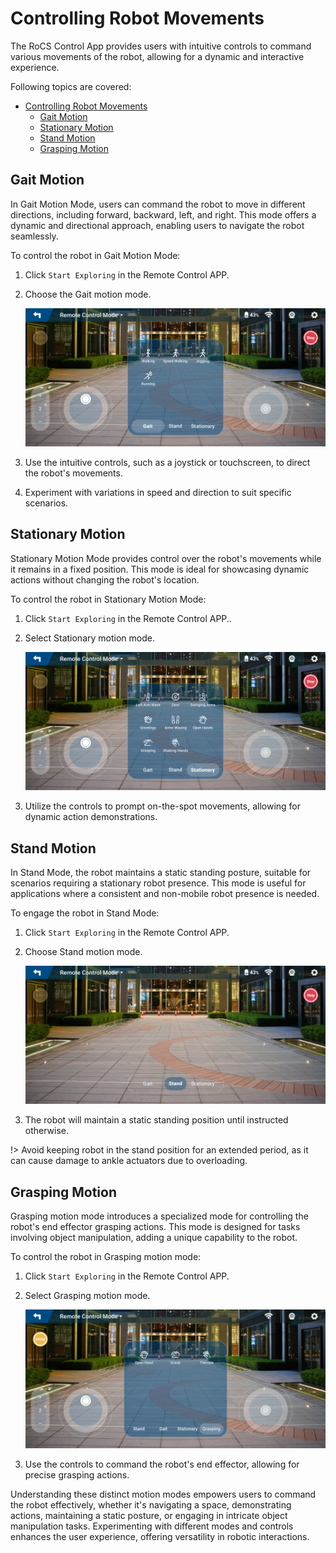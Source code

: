 # Controlling Robot Movements

The RoCS Control App provides users with intuitive controls to command various movements of the robot, allowing for a dynamic and interactive experience.

Following topics are covered:

- [Controlling Robot Movements](#controlling-robot-movements)
  - [Gait Motion](#gait-motion)
  - [Stationary Motion](#stationary-motion)
  - [Stand Motion](#stand-motion)
  - [Grasping Motion](#end-effector-motion)

## Gait Motion

In Gait Motion Mode, users can command the robot to move in different directions, including forward, backward, left, and right. This mode offers a dynamic and directional approach, enabling users to navigate the robot seamlessly.

To control the robot in Gait Motion Mode:

1. Click `Start Exploring` in the Remote Control APP.
2. Choose the Gait motion mode.

   ![1702625084624](image/control_robot_movements/1702625084624.png)
3. Use the intuitive controls, such as a joystick or touchscreen, to direct the robot's movements.
4. Experiment with variations in speed and direction to suit specific scenarios.

## Stationary Motion

Stationary Motion Mode provides control over the robot's movements while it remains in a fixed position. This mode is ideal for showcasing dynamic actions without changing the robot's location.

To control the robot in Stationary Motion Mode:

1. Click `Start Exploring` in the Remote Control APP..
2. Select Stationary motion mode.

   ![1702625005544](image/control_robot_movements/1702625005544.png)
3. Utilize the controls to prompt on-the-spot movements, allowing for dynamic action demonstrations.

## Stand Motion

In Stand Mode, the robot maintains a static standing posture, suitable for scenarios requiring a stationary robot presence. This mode is useful for applications where a consistent and non-mobile robot presence is needed.

To engage the robot in Stand Mode:

1. Click `Start Exploring` in the Remote Control APP.
2. Choose Stand motion mode.

   ![1702624935410](image/control_robot_movements/1702624935410.png)
3. The robot will maintain a static standing position until instructed otherwise.

!> Avoid keeping robot in the stand position for an extended period, as it can cause damage to ankle actuators due to overloading.

## Grasping Motion

Grasping motion mode introduces a specialized mode for controlling the robot's end effector grasping actions. This mode is designed for tasks involving object manipulation, adding a unique capability to the robot.

To control the robot in Grasping motion mode:

1. Click `Start Exploring` in the Remote Control APP.
2. Select Grasping motion mode.

   ![1702625405510](image/control_robot_movements/1702625405510.png)
3. Use the controls to command the robot's end effector, allowing for precise grasping actions.

Understanding these distinct motion modes empowers users to command the robot effectively, whether it's navigating a space, demonstrating actions, maintaining a static posture, or engaging in intricate object manipulation tasks. Experimenting with different modes and controls enhances the user experience, offering versatility in robotic interactions.
